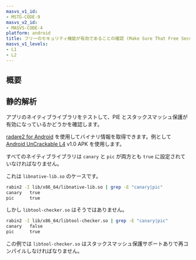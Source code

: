 ```yaml
---
masvs_v1_id:
- MSTG-CODE-9
masvs_v2_id:
- MASVS-CODE-4
platform: android
title: フリーのセキュリティ機能が有効であることの確認 (Make Sure That Free Security Features Are Activated)
masvs_v1_levels:
- L1
- L2
---
```


## 概要

## 静的解析

アプリのネイティブライブラリをテストして、PIE とスタックスマッシュ保護が有効になっているかどうかを確認します。

[radare2 for Android](../../../tools/android/MASTG-TOOL-0028.md) を使用してバイナリ情報を取得できます。例として [Android UnCrackable L4](../../../apps/android/MASTG-APP-0015.md) v1.0 APK を使用します。

すべてのネイティブライブラリは `canary` と `pic` が両方とも `true` に設定されていなければなりません。

これは `libnative-lib.so` のケースです。

```sh
rabin2 -I lib/x86_64/libnative-lib.so | grep -E "canary|pic"
canary   true
pic      true
```

しかし `libtool-checker.so` はそうではありません。

```sh
rabin2 -I lib/x86_64/libtool-checker.so | grep -E "canary|pic"
canary   false
pic      true
```

この例では `libtool-checker.so` はスタックスマッシュ保護サポートありで再コンパイルしなければなりません。

